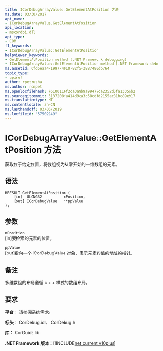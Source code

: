 ```yaml
---
title: ICorDebugArrayValue::GetElementAtPosition 方法
ms.date: 03/30/2017
api_name:
- ICorDebugArrayValue.GetElementAtPosition
api_location:
- mscordbi.dll
api_type:
- COM
f1_keywords:
- ICorDebugArrayValue::GetElementAtPosition
helpviewer_keywords:
- GetElementAtPosition method [.NET Framework debugging]
- ICorDebugArrayValue::GetElementAtPosition method [.NET Framework debugging]
ms.assetid: 6fd5eaa4-1997-4910-82f5-3887480db764
topic_type:
- apiref
author: rpetrusha
ms.author: ronpet
ms.openlocfilehash: 76100116f2ca3a9b9a99477ca2352d5fa1335ab2
ms.sourcegitcommit: 5137208fa414d9ca3c58cdfd2155ac81bc89e917
ms.translationtype: MT
ms.contentlocale: zh-CN
ms.lasthandoff: 03/06/2019
ms.locfileid: "57502249"
---
```

# <a name="icordebugarrayvaluegetelementatposition-method"></a>ICorDebugArrayValue::GetElementAtPosition 方法
获取位于给定位置，将数组视为从零开始的一维数组的元素。  
  
## <a name="syntax"></a>语法  
  
```  
HRESULT GetElementAtPosition (  
    [in]  ULONG32          nPosition,  
    [out] ICorDebugValue   **ppValue  
);  
```  
  
## <a name="parameters"></a>参数  
 `nPosition`  
 [in]要检索的元素的位置。  
  
 `ppValue`  
 [out]指向一个 ICorDebugValue 对象，表示元素的值的地址的指针。  
  
## <a name="remarks"></a>备注  
 多维数组的布局遵循 c + + 样式的数组布局。  
  
## <a name="requirements"></a>要求  
 **平台：** 请参阅[系统需求](../../../../docs/framework/get-started/system-requirements.md)。  
  
 **标头：** CorDebug.idl、 CorDebug.h  
  
 **库：** CorGuids.lib  
  
 **.NET Framework 版本：**[!INCLUDE[net_current_v10plus](../../../../includes/net-current-v10plus-md.md)]
